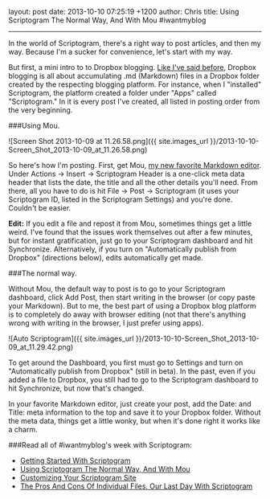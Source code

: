 layout: post
date: 2013-10-10 07:25:19 +1200
author: Chris
title: Using Scriptogram The Normal Way, And With Mou #iwantmyblog  


----

<!-- excerpt -->

In the world of Scriptogram, there's a right way to post articles, and then my way. Because I'm a sucker for convenience, let's start with my way.

But first, a mini intro to to Dropbox blogging. [Like I've said before](https://iwantmyname.com/blog/2013/10/getting-started-with-scriptogram.html), Dropbox blogging is all about accumulating .md (Markdown) files in a Dropbox folder created by the respecting blogging platform. For instance, when I "installed" Scriptogram, the platform created a folder under "Apps" called "Scriptogram." In it is every post I've created, all listed in posting order from the very beginning.

<!-- /excerpt -->

###Using Mou.

![Screen Shot 2013-10-09 at 11.26.58.png]({{ site.images_url }}/2013-10-10-Screen_Shot_2013-10-09_at_11.26.58.png)

So here's how I'm posting. First, get Mou, [my new favorite Markdown editor](https://iwantmyname.com/blog/2013/10/tools-we-use-mou-for-writing.html). Under Actions -> Insert -> Scriptogram Header is a one-click meta data header that lists the date, the title and all the other details you'll need. From there, all you have to do is hit File -> Post -> Scriptogram (it uses your Scriptogram ID, listed in the Scriptogram Settings) and you're done. Couldn't be easier.

**Edit:** If you edit a file and repost it from Mou, sometimes things get a little weird. I've found that the issues work themselves out after a few minutes, but for instant gratification, just go to your Scriptogram dashboard and hit Synchronize. Alternatively, if you turn on "Automatically publish from Dropbox" (directions below), edits automatically get made.

###The normal way.

Without Mou, the default way to post is to go to your Scriptogram dashboard, click Add Post, then start writing in the browser (or copy paste your Markdown). But to me, the best part of using a Dropbox blog platform is to completely do away with browser editing (not that there's anything wrong with writing in the browser, I just prefer using apps).

![Auto Scriptogram]({{ site.images_url }}/2013-10-10-Screen_Shot_2013-10-09_at_11.29.42.png)

To get around the Dashboard, you first must go to Settings and turn on "Automatically publish from Dropbox" (still in beta). In the past, even if you added a file to Dropbox, you still had to go to the Scriptogram dashboard to hit Synchronize, but now that's changed. 

In your favorite Markdown editor, just create your post, add the Date: and Title: meta information to the top and save it to your Dropbox folder. Without the meta data, things get a little wonky, but when it's done right it works like a charm.

###Read all of #iwantmyblog's week with Scriptogram:

+ [Getting Started With Scriptogram](https://iwantmyname.com/blog/2013/10/getting-started-with-scriptogram.html)
+ [Using Scriptogram The Normal Way, And With Mou](https://iwantmyname.com/blog/2013/10/using-scriptogram-the-normal-way-and-with-mou-iwantmyblog.html)
+ [Customizing Your Scriptogram Site](https://iwantmyname.com/blog/2013/10/customizing-your-scriptogram-site-iwantmyblog.html)
+ [The Pros And Cons Of Individual Files. Our Last Day With Scriptogram](https://iwantmyname.com/blog/2013/10/the-pros-and-cons-of-individual-files-our-last-day-with-scriptogram-iwantmyblog.html)
